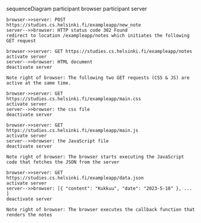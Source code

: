 sequenceDiagram
    participant browser
    participant server

    browser->>server: POST https://studies.cs.helsinki.fi/exampleapp/new_note
    server-->>browser: HTTP status code 302 Found
    redirect to location /exampleapp/notes which initiates the following GET request

    browser->>server: GET https://studies.cs.helsinki.fi/exampleapp/notes
    activate server
    server-->>browser: HTML document
    deactivate server

    Note right of browser: The following two GET requests (CSS & JS) are active at the same time.

    browser->>server: GET https://studies.cs.helsinki.fi/exampleapp/main.css
    activate server
    server-->>browser: the css file
    deactivate server

    browser->>server: GET https://studies.cs.helsinki.fi/exampleapp/main.js
    activate server
    server-->>browser: the JavaScript file
    deactivate server

    Note right of browser: The browser starts executing the JavaScript code that fetches the JSON from the server

    browser->>server: GET https://studies.cs.helsinki.fi/exampleapp/data.json
    activate server
    server-->>browser: [{ "content": "Kukkuu", "date": "2023-5-10" }, ... ]
    deactivate server

    Note right of browser: The browser executes the callback function that renders the notes
